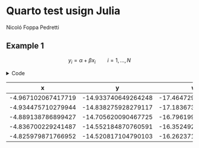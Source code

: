 Quarto test usign Julia
================
Nicoló Foppa Pedretti

## Example 1

$$y_i = \alpha + \beta x_i \qquad i = 1,\ldots,N$$

<details>
<summary>Code</summary>

``` julia
using Distributions, Plots, DataFrames, MarkdownTables

N = 500
x = sort(rand(Uniform(-5.0,5.0),N))
y = -0.4 .+ 2.926 .* x 
yhat = y + rand(Normal(0.0,1.0),N)
w = 4.0 .- 0.87 .* x.^2 
what = w + rand(Normal(0.0,1.0),N)

#=q1 = scatter(x,yhat, label = :none, title = "Regression line")
q1 = plot!(x,y, mc = :orange)
q2 = scatter(x,what, label = :none, title = "Quadratic line")
q2 = plot!(x,w, mc = :orange)
plot(q1, q2, layout=(1,2), size=(750,300))=#

X = DataFrames.DataFrame((; x,y,w,yhat,what))
first(X,5) |> markdown_table()
```

</details>

| x                  | y                   | w                   | yhat                | what                |
|--------------------|---------------------|---------------------|---------------------|---------------------|
| -4.967102067417719 | -14.933740649264248 | -17.46472956488648  | -16.243470725611733 | -16.395645256183123 |
| -4.934475710279944 | -14.838275928279117 | -17.1836739657482   | -14.77994291865972  | -19.16599249606457  |
| -4.889138786899427 | -14.705620090467725 | -16.79619992748103  | -14.978741561447906 | -16.750359171347604 |
| -4.836700229241487 | -14.552184870760591 | -16.352492123563845 | -12.873285929919666 | -17.22252557536072  |
| -4.825979871766952 | -14.520817104790103 | -16.262371098748797 | -13.317210412748988 | -16.754797628262995 |

